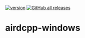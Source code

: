 [![version](https://img.shields.io/github/release/airdcpp/airgit.svg?label=latest%20version)](https://github.com/airdcpp/airdcpp-windows/releases) [![GitHub all releases](https://img.shields.io/github/downloads/airdcpp/airdcpp-windows/total "Download AirDC++")](https://github.com/airdcpp/airdcpp-windows/releases)

# airdcpp-windows
